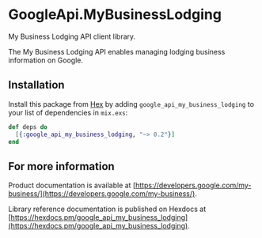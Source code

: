 # GoogleApi.MyBusinessLodging

My Business Lodging API client library.

The My Business Lodging API enables managing lodging business information on Google.

## Installation

Install this package from [Hex](https://hex.pm) by adding
`google_api_my_business_lodging` to your list of dependencies in `mix.exs`:

```elixir
def deps do
  [{:google_api_my_business_lodging, "~> 0.2"}]
end
```

## For more information

Product documentation is available at [https://developers.google.com/my-business/](https://developers.google.com/my-business/).

Library reference documentation is published on Hexdocs at
[https://hexdocs.pm/google_api_my_business_lodging](https://hexdocs.pm/google_api_my_business_lodging).
